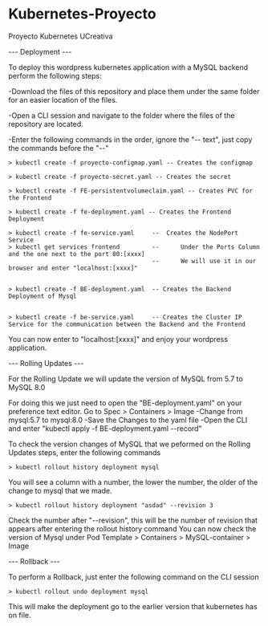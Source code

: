 # Kubernetes-Proyecto
Proyecto Kubernetes UCreativa 

--- Deployment --- 

To deploy this wordpress kubernetes application with a MySQL backend perform the following steps:

-Download the files of this repository and place them under the same folder for an easier location of the files.

-Open a CLI session and navigate to the folder where the files of the repository are located.

-Enter the following commands in the order, ignore the "-- text", just copy the commands before the "--"

    > kubectl create -f proyecto-configmap.yaml -- Creates the configmap

    > kubectl create -f proyecto-secret.yaml -- Creates the secret

    > kubectl create -f FE-persistentvolumeclaim.yaml -- Creates PVC for the Frontend

    > kubectl create -f fe-deployment.yaml -- Creates the Frontend Deployment

    > kubectl create -f fe-service.yaml     --  Creates the NodePort Service
    > kubectl get services frontend         --      Under the Ports Column and the one next to the port 80:[xxxx]
                                            --      We will use it in our browser and enter "localhost:[xxxx]"


    > kubectl create -f BE-deployment.yaml  -- Creates the Backend Deployment of Mysql


    > kubectl create -f be-service.yaml     -- Creates the Cluster IP Service for the communication between the Backend and the Frontend

You can now enter to "localhost:[xxxx]" and enjoy your wordpress application.

--- Rolling Updates --- 

For the Rolling Update we will update the version of MySQL from 5.7 to MySQL 8.0

For doing this we just need to open the "BE-deployment.yaml" on your preference text editor.
Go to Spec > Containers > Image 
    -Change from mysql:5.7 to mysql:8.0
    -Save the Changes to the yaml file
    -Open the CLI and enter "kubectl apply -f BE-deployment.yaml --record"

To check the version changes of MySQL that we peformed on the Rolling Updates steps, enter the following commands

    > kubectl rollout history deployment mysql

You will see a column with a number, the lower the number, the older of the change to mysql that we made.

    > kubectl rollout history deployment "asdad" --revision 3 
    
Check the number after "--revision", this will be the number of revision that appears after entering the rollout history command
You can now check the version of Mysql under Pod Template > Containers > MySQL-container > Image


--- Rollback --- 

To perform a Rollback, just enter the following command on the CLI session
 
    > kubectl rollout undo deployment mysql

This will make the deployment go to the earlier version that kubernetes has on file.
